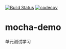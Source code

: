 [![Build Status](https://travis-ci.org/myzqy/mocha-demo.svg?branch=master)](https://travis-ci.org/myzqy/mocha-demo)
[![codecov](https://codecov.io/gh/myzqy/mocha-demo/branch/master/graph/badge.svg)](https://codecov.io/gh/myzqy/mocha-demo)


# mocha-demo
单元测试学习